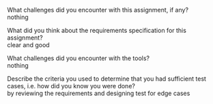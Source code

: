 What challenges did you encounter with this assignment, if any?   
nothing

What did you think about the requirements specification for this assignment?  
clear and good

What challenges did you encounter with the tools?  
nothing

Describe the criteria you used to determine that you had sufficient test cases, i.e. how did you know you were done?  
by reviewing the requirements and designing test for edge cases